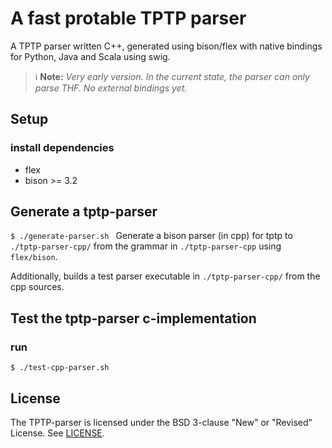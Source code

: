 # A fast protable TPTP parser
A TPTP parser written C++, generated using bison/flex with native bindings for Python, Java and Scala using swig.
> :information_source: __Note:__ *Very early version. In the current state, the parser can only parse THF. No external bindings yet.*

## Setup
### install dependencies
* flex 
* bison >= 3.2

## Generate a tptp-parser
```$ ./generate-parser.sh ```
Generate a bison parser (in cpp) for tptp to ```./tptp-parser-cpp/``` from the grammar in ```./tptp-parser-cpp``` using ```flex/bison```.

Additionally, builds a test parser executable in ```./tptp-parser-cpp/``` from the cpp sources.

## Test the tptp-parser c-implementation
### run
```$ ./test-cpp-parser.sh ```

## License
The TPTP-parser is licensed under the BSD 3-clause "New" or "Revised" License. See [LICENSE](LICENSE).
